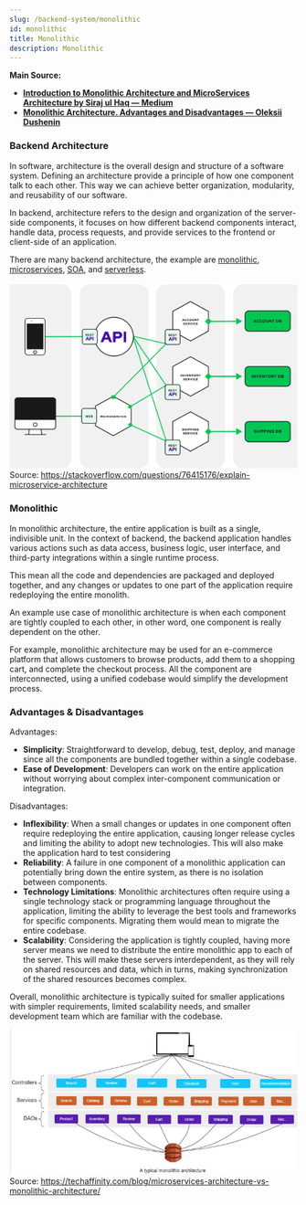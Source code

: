 ```yaml
---
slug: /backend-system/monolithic
id: monolithic
title: Monolithic
description: Monolithic
---
```


**Main Source:**

- **[Introduction to Monolithic Architecture and MicroServices Architecture by Siraj ul Haq — Medium](https://medium.com/koderlabs/introduction-to-monolithic-architecture-and-microservices-architecture-b211a5955c63)**
- **[Monolithic Architecture. Advantages and Disadvantages — Oleksii Dushenin](https://datamify.medium.com/monolithic-architecture-advantages-and-disadvantages-e71a603eec89)**

### Backend Architecture

In software, architecture is the overall design and structure of a software system. Defining an architecture provide a principle of how one component talk to each other. This way we can achieve better organization, modularity, and reusability of our software.

In backend, architecture refers to the design and organization of the server-side components, it focuses on how different backend components interact, handle data, process requests, and provide services to the frontend or client-side of an application.

There are many backend architecture, the example are [monolithic](/backend-system/monolithic#monolithic), [microservices](/backend-system/microservice), [SOA](/backend-system/soa), and [serverless](/backend-system/serverless).

![Example of a microservices architecture](./microservice.png)
Source: https://stackoverflow.com/questions/76415176/explain-microservice-architecture

### Monolithic

In monolithic architecture, the entire application is built as a single, indivisible unit. In the context of backend, the backend application handles various actions such as data access, business logic, user interface, and third-party integrations within a single runtime process.

This mean all the code and dependencies are packaged and deployed together, and any changes or updates to one part of the application require redeploying the entire monolith.

An example use case of monolithic architecture is when each component are tightly coupled to each other, in other word, one component is really dependent on the other.

For example, monolithic architecture may be used for an e-commerce platform that allows customers to browse products, add them to a shopping cart, and complete the checkout process. All the component are interconnected, using a unified codebase would simplify the development process.

### Advantages & Disadvantages

Advantages:

- **Simplicity**: Straightforward to develop, debug, test, deploy, and manage since all the components are bundled together within a single codebase.
- **Ease of Development**: Developers can work on the entire application without worrying about complex inter-component communication or integration.

Disadvantages:

- **Inflexibility**: When a small changes or updates in one component often require redeploying the entire application, causing longer release cycles and limiting the ability to adopt new technologies. This will also make the application hard to test considering
- **Reliability**: A failure in one component of a monolithic application can potentially bring down the entire system, as there is no isolation between components.
- **Technology Limitations**: Monolithic architectures often require using a single technology stack or programming language throughout the application, limiting the ability to leverage the best tools and frameworks for specific components. Migrating them would mean to migrate the entire codebase.
- **Scalability**: Considering the application is tightly coupled, having more server means we need to distribute the entire monolithic app to each of the server. This will make these servers interdependent, as they will rely on shared resources and data, which in turns, making synchronization of the shared resources becomes complex.

Overall, monolithic architecture is typically suited for smaller applications with simpler requirements, limited scalability needs, and smaller development team which are familiar with the codebase.

![Monolithic architecture](./monolithic.png)  
Source: https://techaffinity.com/blog/microservices-architecture-vs-monolithic-architecture/
